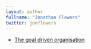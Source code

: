 ```yaml
---
layout: author
fullname: "Jonathan Flowers"
twitter: jonflowers
---
```



* <a href="/blog/2017/02/15/the-goal-driven-organisation/">The goal driven organisation</a>

